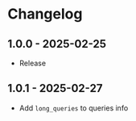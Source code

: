  
# Changelog

## 1.0.0 - 2025-02-25
- Release

## 1.0.1 - 2025-02-27
- Add `long_queries` to queries info
